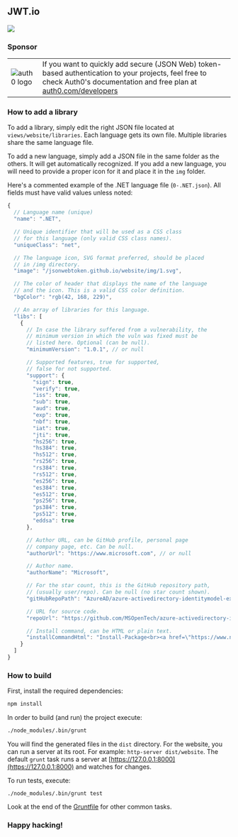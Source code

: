 ## JWT.io

<img src="https://cdn.auth0.com/blog/jwtio/jwtio.png"/>

### Sponsor

|||
|-|-|
|![auth0 logo](https://user-images.githubusercontent.com/83319/31722733-de95bbde-b3ea-11e7-96bf-4f4e8f915588.png)|If you want to quickly add secure (JSON Web) token-based authentication to your projects, feel free to check Auth0's documentation and free plan at [auth0.com/developers](https://auth0.com/developers?utm_source=GHsponsor&utm_medium=GHsponsor&utm_campaign=jwtio&utm_content=auth)|

### How to add a library

To add a library, simply edit the right JSON file located at `views/website/libraries`. Each language gets its own file. Multiple libraries share the same language file.

To add a new language, simply add a JSON file in the same folder as the others. It will get automatically recognized. If you add a new language, you will need to provide a proper icon for it and place it in the `img` folder.

Here's a commented example of the .NET language file (`0-.NET.json`). All fields must have valid values unless noted:

```javascript
{
  // Language name (unique)
  "name": ".NET",

  // Unique identifier that will be used as a CSS class
  // for this language (only valid CSS class names).
  "uniqueClass": "net",

  // The language icon, SVG format preferred, should be placed
  // in /img directory.
  "image": "/jsonwebtoken.github.io/website/img/1.svg",

  // The color of header that displays the name of the language
  // and the icon. This is a valid CSS color definition.
  "bgColor": "rgb(42, 168, 229)",

  // An array of libraries for this language.
  "libs": [
    {
      // In case the library suffered from a vulnerability, the
      // minimum version in which the vuln was fixed must be
      // listed here. Optional (can be null).
      "minimumVersion": "1.0.1", // or null

      // Supported features, true for supported,
      // false for not supported.
      "support": {
        "sign": true,
        "verify": true,
        "iss": true,
        "sub": true,
        "aud": true,
        "exp": true,
        "nbf": true,
        "iat": true,
        "jti": true,
        "hs256": true,
        "hs384": true,
        "hs512": true,
        "rs256": true,
        "rs384": true,
        "rs512": true,
        "es256": true,
        "es384": true,
        "es512": true,
        "ps256": true,
        "ps384": true,
        "ps512": true,
        "eddsa": true
      },

      // Author URL, can be GitHub profile, personal page
      // company page, etc. Can be null.
      "authorUrl": "https://www.microsoft.com", // or null

      // Author name.
      "authorName": "Microsoft",

      // For the star count, this is the GitHub repository path,
      // (usually user/repo). Can be null (no star count shown).
      "gitHubRepoPath": "AzureAD/azure-activedirectory-identitymodel-extensions-for-dotnet", // or null

      // URL for source code.
      "repoUrl": "https://github.com/MSOpenTech/azure-activedirectory-identitymodel-extensions-for-dotnet",

      // Install command, can be HTML or plain text.
      "installCommandHtml": "Install-Package<br><a href=\"https://www.nuget.org/packages/System.IdentityModel.Tokens.Jwt/\">System.IdentityModel.Tokens.Jwt</a>"
    }
  ]
}
```

### How to build

First, install the required dependencies:

```sh
npm install
```

In order to build (and run) the project execute:

```sh
./node_modules/.bin/grunt
```

You will find the generated files in the `dist` directory. For the website, you can run a server at its root. For example: `http-server dist/website`. The default `grunt` task runs a server
at [https://127.0.0.1:8000](https://127.0.0.1:8000) and watches
for changes.

To run tests, execute:

```
./node_modules/.bin/grunt test
```

Look at the end of the [Gruntfile](/Gruntfile.js) for other common tasks.

### Happy hacking!
